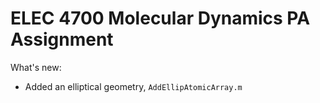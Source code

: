 # ELEC 4700 Molecular Dynamics PA Assignment

What's new:
- Added an elliptical geometry, `AddEllipAtomicArray.m`